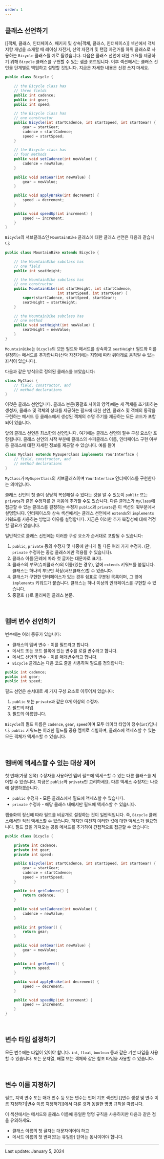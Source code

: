 ```yaml
---
order: 1
---
```

## 클래스 선언하기

[[객체, 클래스, 인터페이스, 패키지 및 상속|객체, 클래스, 인터페이스]] 섹션에서 객체 지향 개념을 소개할 때 레이싱 자전거, 산악 자전거 및 탠덤 자전거를 하위 클래스로 사용하는 `Bicycle` 클래스를 예로 들었습니다. 다음은 클래스 선언에 대한 개요를 제공하기 위해 `Bicycle` 클래스를 구현할 수 있는 샘플 코드입니다. 이후 섹션에서는 클래스 선언을 단계별로 백업하고 설명할 것입니다. 지금은 자세한 내용은 신경 쓰지 마세요.

```java
public class Bicycle {
        
    // the Bicycle class has
    // three fields
    public int cadence;
    public int gear;
    public int speed;
        
    // the Bicycle class has
    // one constructor
    public Bicycle(int startCadence, int startSpeed, int startGear) {
        gear = startGear;
        cadence = startCadence;
        speed = startSpeed;
    }
        
    // the Bicycle class has
    // four methods
    public void setCadence(int newValue) {
        cadence = newValue;
    }
        
    public void setGear(int newValue) {
        gear = newValue;
    }
        
    public void applyBrake(int decrement) {
        speed -= decrement;
    }
        
    public void speedUp(int increment) {
        speed += increment;
    }
}
```

`Bicycle`의 서브클래스인 `MountainBike` 클래스에 대한 클래스 선언은 다음과 같습니다:

```java
public class MountainBike extends Bicycle {
        
    // the MountainBike subclass has
    // one field
    public int seatHeight;

    // the MountainBike subclass has
    // one constructor
    public MountainBike(int startHeight, int startCadence,
                        int startSpeed, int startGear) {
        super(startCadence, startSpeed, startGear);
        seatHeight = startHeight;
    }   
        
    // the MountainBike subclass has
    // one method
    public void setHeight(int newValue) {
        seatHeight = newValue;
    }   
}
```

`MountainBike`는 `Bicycle`의 모든 필드와 메서드를 상속하고 `seatHeight` 필드와 이를 설정하는 메서드를 추가합니다(산악 자전거에는 지형에 따라 위아래로 움직일 수 있는 좌석이 있습니다).

다음과 같은 방식으로 정의된 클래스를 보았습니다:

```java
class MyClass {
    // field, constructor, and 
    // method declarations
}
```

이것은 클래스 선언입니다. 클래스 본문(중괄호 사이의 영역)에는 새 객체를 초기화하는 생성자, 클래스 및 객체의 상태를 제공하는 필드에 대한 선언, 클래스 및 객체의 동작을 구현하는 메서드 등 클래스에서 생성된 객체의 수명 주기를 제공하는 모든 코드가 포함되어 있습니다.

앞의 클래스 선언은 최소한의 선언입니다. 여기에는 클래스 선언의 필수 구성 요소만 포함됩니다. 클래스 선언의 시작 부분에 클래스의 수퍼클래스 이름, 인터페이스 구현 여부 등 클래스에 대한 자세한 정보를 제공할 수 있습니다. 예를 들어

```java
class MyClass extends MySuperClass implements YourInterface {
    // field, constructor, and
    // method declarations
}
```

`MyClass`가 `MySuperClass`의 서브클래스이며 `YourInterface` 인터페이스를 구현한다는 의미입니다.

클래스 선언의 첫 줄이 상당히 복잡해질 수 있다는 것을 알 수 있듯이 `public` 또는 `private`과 같은 수정자를 맨 처음에 추가할 수도 있습니다. 다른 클래스가 `MyClass`에 접근할 수 있는 클래스를 결정하는 수정자 `public`과 `private`은 이 섹션의 뒷부분에서 설명합니다. 인터페이스와 상속 섹션에서는 클래스 선언에서 `extends`와 `implements` 키워드를 사용하는 방법과 이유를 설명합니다. 지금은 이러한 추가 복잡성에 대해 걱정할 필요가 없습니다.

일반적으로 클래스 선언에는 이러한 구성 요소가 순서대로 포함될 수 있습니다:

1. `public`, `private` 등의 수정자 및 나중에 만나게 될 다른 여러 가지 수정자. (단, `private` 수정자는 중첩 클래스에만 적용될 수 있습니다).
2. 클래스 이름(관례에 따라 첫 글자는 대문자로 표기).
3. 클래스의 부모(슈퍼클래스)의 이름(있는 경우), 앞에 `extends` 키워드를 붙입니다. 클래스는 하나의 부모만 확장(서브클래스)할 수 있습니다.
4. 클래스가 구현한 인터페이스가 있는 경우 쉼표로 구분된 목록이며, 그 앞에 `implements` 키워드가 붙습니다. 클래스는 하나 이상의 인터페이스를 구현할 수 있습니다.
5. 중괄호 `{}`로 둘러싸인 클래스 본문.

 

## 멤버 변수 선언하기

변수에는 여러 종류가 있습니다:

- 클래스의 멤버 변수 - 이를 필드라고 합니다.
- 메서드 또는 코드 블록에 있는 변수를 로컬 변수라고 합니다.
- 메서드 선언의 변수 - 이를 매개변수라고 합니다.
- `Bicycle` 클래스는 다음 코드 줄을 사용하여 필드를 정의합니다:

```java
public int cadence;
public int gear;
public int speed;
```

필드 선언은 순서대로 세 가지 구성 요소로 이루어져 있습니다:

1. `public` 또는 `private`과 같은 0개 이상의 수정자.
2. 필드의 타입.
3. 필드의 이름입니다.

`Bicycle`의 필드 이름은 `cadence`, `gear`, `speed`이며 모두 데이터 타입이 정수(`int`)입니다. `public` 키워드는 이러한 필드를 공용 멤버로 식별하며, 클래스에 액세스할 수 있는 모든 객체가 액세스할 수 있습니다.

 

## 멤버에 액세스할 수 있는 대상 제어

첫 번째(가장 왼쪽) 수정자를 사용하면 멤버 필드에 액세스할 수 있는 다른 클래스를 제어할 수 있습니다. 지금은 `public`와 `private`만 고려하세요. 다른 액세스 수정자는 나중에 설명하겠습니다.

- `public` 수정자 - 모든 클래스에서 필드에 액세스할 수 있습니다.
- `private` 수정자 - 해당 클래스 내에서만 필드에 액세스할 수 있습니다.

캡슐화의 정신에 따라 필드를 비공개로 설정하는 것이 일반적입니다. 즉, `Bicycle` 클래스에서만 직접 액세스할 수 있습니다. 하지만 여전히 이러한 값에 대한 액세스가 필요합니다. 필드 값을 가져오는 공용 메서드를 추가하여 간접적으로 접근할 수 있습니다:

```java
public class Bicycle {
        
    private int cadence;
    private int gear;
    private int speed;
        
    public Bicycle(int startCadence, int startSpeed, int startGear) {
        gear = startGear;
        cadence = startCadence;
        speed = startSpeed;
    }
        
    public int getCadence() {
        return cadence;
    }
        
    public void setCadence(int newValue) {
        cadence = newValue;
    }
        
    public int getGear() {
        return gear;
    }
        
    public void setGear(int newValue) {
        gear = newValue;
    }
        
    public int getSpeed() {
        return speed;
    }
        
    public void applyBrake(int decrement) {
        speed -= decrement;
    }
        
    public void speedUp(int increment) {
        speed += increment;
    }
}
```

 

## 변수 타입 설정하기

모든 변수에는 타입이 있어야 합니다. `int`, `float`, `boolean` 등과 같은 기본 타입을 사용할 수 있습니다. 또는 문자열, 배열 또는 객체와 같은 참조 타입을 사용할 수 있습니다.

 

## 변수 이름 지정하기

필드, 지역 변수 또는 매개 변수 등 모든 변수는 언어 기초 섹션인 [[변수 생성 및 변수 이름 지정하기|변수 이름 지정하기]]에서 다룬 것과 동일한 명명 규칙을 따릅니다.

이 섹션에서는 메서드와 클래스 이름에 동일한 명명 규칙을 사용하지만 다음과 같은 점을 유의하세요.

- 클래스 이름의 첫 글자는 대문자이어야 하고
- 메서드 이름의 첫 번째(또는 유일한) 단어는 동사이어야 합니다. 

---
Last update: January 5, 2024